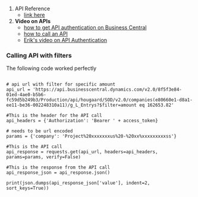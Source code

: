1. API Reference
    - [link here](https://learn.microsoft.com/en-us/dynamics365/business-central/dev-itpro/api-reference/v2.0/)
2. **Video on APIs**
    - [how to get API authentication on Business Central](https://youtu.be/zxDa222uXeQ?feature=shared)
    - [how to call an API](https://youtu.be/r7MBwAnt4z0?feature=shared)
    - [Erik's video on API Authentication](https://www.youtube.com/watch?v=B1rxyqR2ZCY)

### Calling API with filters    
The following code worked perfectly
```

# api url with filter for specific amount
api_url = 'https://api.businesscentral.dynamics.com/v2.0/8f5f3e84-01ed-4ae0-b5b6-fc59d5b249b3/Production/api/hougaard/SOD/v2.0/companies(e80660e1-d8a1-ee11-be36-002248310a11)/g_L_Entrys?$filter=amount eq 162653.82'

#This is the header for the API call
api_headers = {'Authorization': 'Bearer ' + access_token}

# needs to be url encoded
params = {'company': 'Project%20xxxxxxxus%20-%20xx%xxxxxxxxxss'} 

#This is the API call
api_response = requests.get(api_url, headers=api_headers, params=params, verify=False)

#This is the response from the API call
api_response_json = api_response.json()

print(json.dumps(api_response_json['value'], indent=2, sort_keys=True))
```
